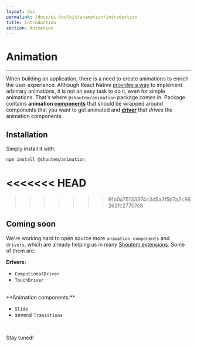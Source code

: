 ```yaml
---
layout: doc
permalink: /docs/ui-toolkit/animation/introduction
title: Introduction
section: Animation
---
```


# Animation
<hr />

When building an application, there is a need to create animations to enrich the user experience. Although React Native [provides a way](https://facebook.github.io/react-native/docs/animations.html) to implement arbitrary animations, it is not an easy task to do it, even for simple animations. That's where `@shoutem/animation` package comes in. Package contains **animation [components](#components)** that should be wrapped around components that you want to get animated and [**driver**](#driver) that _drives_ the animation components.

## Installation

Simply install it with:

```bash
npm install @shoutem/animation
```

<<<<<<< HEAD
=======

>>>>>>> 91b0a75133374c3d5a3f5b7a2c96262fc27707c8
## Coming soon

We're working hard to open source more `animation components` and `drivers`, which are already helping us in many [Shoutem extensions](http://shoutem.github.io/docs/extensions/getting-started/introduction). Some of them are:

**Drivers:**

- `ComputionalDriver`
- `TouchDriver`

<br />
**Animation components:**

- `Slide`
- several `Transitions`

<br />

Stay tuned!
